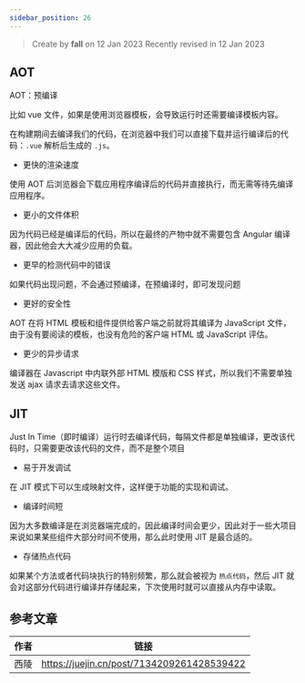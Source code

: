 ```yaml
---
sidebar_position: 26
---
```


> Create by **fall** on 12 Jan 2023
> Recently revised in 12 Jan 2023

## AOT

AOT：预编译

比如 vue 文件，如果是使用浏览器模板，会导致运行时还需要编译模板内容。

在构建期间去编译我们的代码，在浏览器中我们可以直接下载并运行编译后的代码：`.vue` 解析后生成的 `.js`。

- 更快的渲染速度

使用 AOT 后浏览器会下载应用程序编译后的代码并直接执行，而无需等待先编译应用程序。

- 更小的文件体积

因为代码已经是编译后的代码，所以在最终的产物中就不需要包含 Angular 编译器，因此他会大大减少应用的负载。

- 更早的检测代码中的错误

如果代码出现问题，不会通过预编译，在预编译时，即可发现问题

- 更好的安全性

AOT 在将 HTML 模板和组件提供给客户端之前就将其编译为 JavaScript 文件，由于没有要阅读的模板，也没有危险的客户端 HTML 或 JavaScript 评估。

- 更少的异步请求

编译器在 Javascript 中内联外部 HTML 模版和 CSS 样式，所以我们不需要单独发送 ajax 请求去请求这些文件。

## JIT

Just In Time（即时编译）运行时去编译代码，每隔文件都是单独编译，更改该代码时，只需要更改该代码的文件，而不是整个项目

- 易于开发调试

在 JIT 模式下可以生成映射文件，这样便于功能的实现和调试。

- 编译时间短

因为大多数编译是在浏览器端完成的，因此编译时间会更少，因此对于一些大项目来说如果某些组件大部分时间不使用，那么此时使用 JIT 是最合适的。

- 存储热点代码

如果某个方法或者代码块执行的特别频繁，那么就会被视为 `热点代码`，然后 JIT 就会对这部分代码进行编译并存储起来，下次使用时就可以直接从内存中读取。



## 参考文章

| 作者 | 链接                                       |
| ---- | ------------------------------------------ |
| 西陵 | https://juejin.cn/post/7134209261428539422 |

